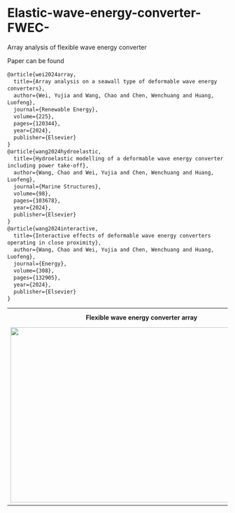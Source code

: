 # Elastic-wave-energy-converter-FWEC-

Array analysis of flexible wave energy converter


Paper can be found 
```
@article{wei2024array,
  title={Array analysis on a seawall type of deformable wave energy converters},
  author={Wei, Yujia and Wang, Chao and Chen, Wenchuang and Huang, Luofeng},
  journal={Renewable Energy},
  volume={225},
  pages={120344},
  year={2024},
  publisher={Elsevier}
}
@article{wang2024hydroelastic,
  title={Hydroelastic modelling of a deformable wave energy converter including power take-off},
  author={Wang, Chao and Wei, Yujia and Chen, Wenchuang and Huang, Luofeng},
  journal={Marine Structures},
  volume={98},
  pages={103678},
  year={2024},
  publisher={Elsevier}
}
@article{wang2024interactive,
  title={Interactive effects of deformable wave energy converters operating in close proximity},
  author={Wang, Chao and Wei, Yujia and Chen, Wenchuang and Huang, Luofeng},
  journal={Energy},
  volume={308},
  pages={132905},
  year={2024},
  publisher={Elsevier}
}
```

<table>
  <tr>
    <th>Flexible wave energy converter array</th>
    <th>Energy outputs</th>
  </tr>
  <tr>
    <td><img src="./0829.gif" width="600" height= "400"/></td>
    <td><img src="Results.png" width="200" height= "400" /></td>
  </tr>
</table>
